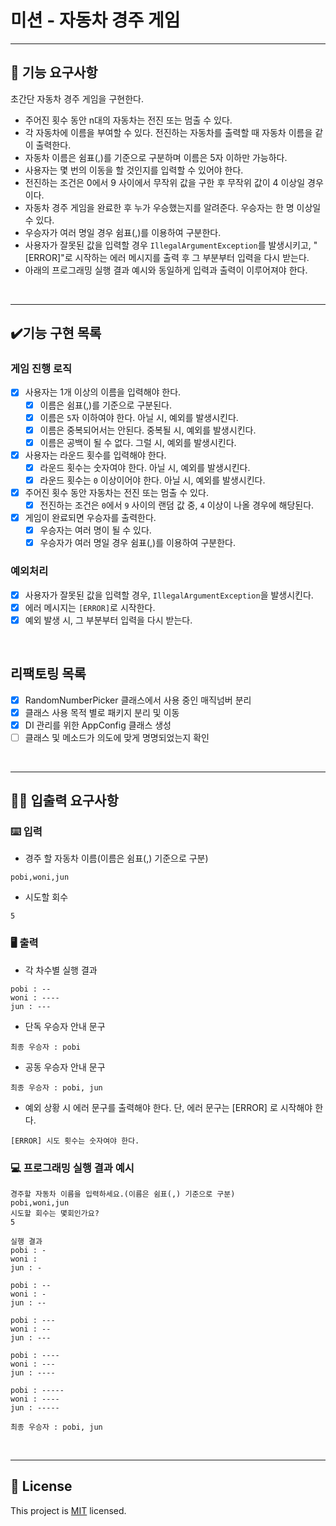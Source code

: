 # 미션 - 자동차 경주 게임

---
## 🚀 기능 요구사항

초간단 자동차 경주 게임을 구현한다.

- 주어진 횟수 동안 n대의 자동차는 전진 또는 멈출 수 있다.
- 각 자동차에 이름을 부여할 수 있다. 전진하는 자동차를 출력할 때 자동차 이름을 같이 출력한다.
- 자동차 이름은 쉼표(,)를 기준으로 구분하며 이름은 5자 이하만 가능하다.
- 사용자는 몇 번의 이동을 할 것인지를 입력할 수 있어야 한다.
- 전진하는 조건은 0에서 9 사이에서 무작위 값을 구한 후 무작위 값이 4 이상일 경우이다.
- 자동차 경주 게임을 완료한 후 누가 우승했는지를 알려준다. 우승자는 한 명 이상일 수 있다.
- 우승자가 여러 명일 경우 쉼표(,)를 이용하여 구분한다.
- 사용자가 잘못된 값을 입력할 경우 `IllegalArgumentException`를 발생시키고, "[ERROR]"로 시작하는 에러 메시지를 출력 후 그 부분부터 입력을 다시 받는다.
- 아래의 프로그래밍 실행 결과 예시와 동일하게 입력과 출력이 이루어져야 한다.

<br>

---
## ✔️기능 구현 목록

### 게임 진행 로직
- [x] 사용자는 1개 이상의 이름을 입력해야 한다.
  - [x] 이름은 쉼표(,)를 기준으로 구분된다.
  - [x] 이름은 `5`자 이하여야 한다. 아닐 시, 예외를 발생시킨다.
  - [x] 이름은 중복되어서는 안된다. 중복될 시, 예외를 발생시킨다.
  - [x] 이름은 공백이 될 수 없다. 그럴 시, 예외를 발생시킨다.

- [x] 사용자는 라운드 횟수를 입력해야 한다.
  - [x] 라운드 횟수는 숫자여야 한다. 아닐 시, 예외를 발생시킨다.
  - [x] 라운드 횟수는 `0` 이상이어야 한다. 아닐 시, 예외를 발생시킨다.

- [x] 주어진 횟수 동안 자동차는 전진 또는 멈출 수 있다.
  - [x] 전진하는 조건은 `0`에서 `9` 사이의 랜덤 값 중, `4` 이상이 나올 경우에 해당된다.

- [x] 게임이 완료되면 우승자를 출력한다.
  - [x] 우승자는 여러 명이 될 수 있다.
  - [x] 우승자가 여러 명일 경우 쉼표(,)를 이용하여 구분한다.

### 예외처리
- [x] 사용자가 잘못된 값을 입력할 경우, `IllegalArgumentException`을 발생시킨다.
- [x] 에러 메시지는 `[ERROR]`로 시작한다.
- [x] 예외 발생 시, 그 부분부터 입력을 다시 받는다.

<br>

## 리팩토링 목록
- [x] RandomNumberPicker 클래스에서 사용 중인 매직넘버 분리
- [x] 클래스 사용 목적 별로 패키지 분리 및 이동
- [x] DI 관리를 위한 AppConfig 클래스 생성
- [ ] 클래스 및 메소드가 의도에 맞게 명명되었는지 확인

<br>

---



## ✍🏻 입출력 요구사항

### ⌨️ 입력

- 경주 할 자동차 이름(이름은 쉼표(,) 기준으로 구분)

```
pobi,woni,jun
```

- 시도할 회수

```
5
```

### 🖥 출력

- 각 차수별 실행 결과

```
pobi : --
woni : ----
jun : ---
```

- 단독 우승자 안내 문구

```
최종 우승자 : pobi
```

- 공동 우승자 안내 문구

```
최종 우승자 : pobi, jun
```

- 예외 상황 시 에러 문구를 출력해야 한다. 단, 에러 문구는 [ERROR] 로 시작해야 한다.

```
[ERROR] 시도 횟수는 숫자여야 한다.
```

### 💻 프로그래밍 실행 결과 예시

```
경주할 자동차 이름을 입력하세요.(이름은 쉼표(,) 기준으로 구분)
pobi,woni,jun
시도할 회수는 몇회인가요?
5

실행 결과
pobi : -
woni : 
jun : -

pobi : --
woni : -
jun : --

pobi : ---
woni : --
jun : ---

pobi : ----
woni : ---
jun : ----

pobi : -----
woni : ----
jun : -----

최종 우승자 : pobi, jun
```

<br>

---

## 📝 License

This project is [MIT](https://github.com/woowacourse/java-racingcar-precourse/blob/master/LICENSE) licensed.
